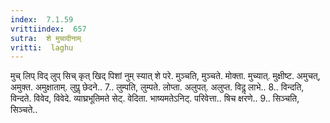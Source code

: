 ```yaml
---
index:  7.1.59
vrittiindex:  657
sutra:  शे मुचादीनाम्
vritti:  laghu 
---
```


मुच् लिप् विद् लुप् सिच् कृत् खिद् पिशां नुम् स्यात् शे परे. मुञ्चति, मुञ्चते. मोक्ता. मुच्यात्. मुक्षीष्ट. अमुचत्, अमुक्त. अमुक्षाताम्. लुपॢ छेदने.. 7.. लुम्पति, लुम्पते. लोप्ता. अलुपत्. अलुप्त. विदॢ लाभे.. 8.. विन्दति, विन्दते. विवेद, विवेदे. व्याघ्रभूतिमते सेट्. वेदिता. भाष्यमतेऽनिट्. परिवेत्ता.. षिच क्षरणे.. 9.. सिञ्चति, सिञ्चते..

